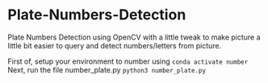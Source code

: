 # Plate-Numbers-Detection
Plate Numbers Detection using OpenCV with a little tweak to make picture a little bit easier to query and detect numbers/letters from picture.

First of, setup your environment to number using `conda activate number`
Next, run the file number_plate.py `python3 number_plate.py`
